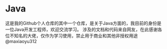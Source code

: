 # Java
这是我的Github个人仓库的其中一个仓库，是关于Java方面的，我目前的身份是一位Java开发工程师，欢迎交流学习。
涉及的文档和代码来自网友，在此感谢各位不知名的大佬，仅作为学习使用，禁止用于商业和其他非授权用途
@maxiaoyu312

